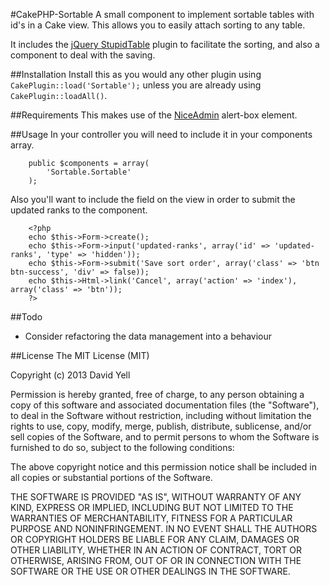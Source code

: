 #CakePHP-Sortable
A small component to implement sortable tables with id's in a Cake view. This allows you to easily attach sorting to any table.  

It includes the [jQuery StupidTable](https://github.com/joequery/Stupid-Table-Plugin) plugin to facilitate the sorting, and also a component to deal with the saving.

##Installation
Install this as you would any other plugin using `CakePlugin::load('Sortable');` unless you are already using `CakePlugin::loadAll()`.

##Requirements
This makes use of the [NiceAdmin](https://github.com/davidyell/CakePHP-NiceAdmin) alert-box element.

##Usage
In your controller you will need to include it in your components array.  
```
    public $components = array(
        'Sortable.Sortable'
    );
```  

Also you'll want to include the field on the view in order to submit the updated ranks to the component.  

```
    <?php
    echo $this->Form->create();
    echo $this->Form->input('updated-ranks', array('id' => 'updated-ranks', 'type' => 'hidden'));
    echo $this->Form->submit('Save sort order', array('class' => 'btn btn-success', 'div' => false));
    echo $this->Html->link('Cancel', array('action' => 'index'), array('class' => 'btn'));
    ?>
```
##Todo
* Consider refactoring the data management into a behaviour

##License
The MIT License (MIT)

Copyright (c) 2013 David Yell

Permission is hereby granted, free of charge, to any person obtaining a copy
of this software and associated documentation files (the "Software"), to deal
in the Software without restriction, including without limitation the rights
to use, copy, modify, merge, publish, distribute, sublicense, and/or sell
copies of the Software, and to permit persons to whom the Software is
furnished to do so, subject to the following conditions:

The above copyright notice and this permission notice shall be included in
all copies or substantial portions of the Software.

THE SOFTWARE IS PROVIDED "AS IS", WITHOUT WARRANTY OF ANY KIND, EXPRESS OR
IMPLIED, INCLUDING BUT NOT LIMITED TO THE WARRANTIES OF MERCHANTABILITY,
FITNESS FOR A PARTICULAR PURPOSE AND NONINFRINGEMENT. IN NO EVENT SHALL THE
AUTHORS OR COPYRIGHT HOLDERS BE LIABLE FOR ANY CLAIM, DAMAGES OR OTHER
LIABILITY, WHETHER IN AN ACTION OF CONTRACT, TORT OR OTHERWISE, ARISING FROM,
OUT OF OR IN CONNECTION WITH THE SOFTWARE OR THE USE OR OTHER DEALINGS IN
THE SOFTWARE.
